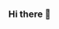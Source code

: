 ### Hi there 👋

<!--
**skaerf/skaerf** is a ✨ _special_ ✨ repository because its `README.md` (this file) appears on your GitHub profile.

<p>&nbsp;<a href="https://github.com/anuraghazra/github-readme-stats"><img align="center" src="https://github-readme-stats.vercel.app/api?username=skaerf&show_icons=true&count_private=true&theme=dracula" /></a></p>

